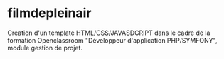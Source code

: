# filmdepleinair

Creation d'un template HTML/CSS/JAVASDCRIPT dans le cadre de la formation Openclassroom "Développeur d'application PHP/SYMFONY", module gestion de projet.

